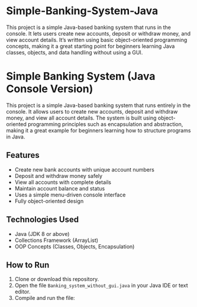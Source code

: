 # Simple-Banking-System-Java
This project is a simple Java-based banking system that runs in the console. It lets users create new accounts, deposit or withdraw money, and view account details. It’s written using basic object-oriented programming concepts, making it a great starting point for beginners learning Java classes, objects, and data handling without using a GUI.

# Simple Banking System (Java Console Version)

This project is a simple Java-based banking system that runs entirely in the console. It allows users to create new accounts, deposit and withdraw money, and view all account details. The system is built using object-oriented programming principles such as encapsulation and abstraction, making it a great example for beginners learning how to structure programs in Java.

## Features

- Create new bank accounts with unique account numbers
- Deposit and withdraw money safely
- View all accounts with complete details
- Maintain account balance and status
- Uses a simple menu-driven console interface
- Fully object-oriented design

## Technologies Used

- Java (JDK 8 or above)
- Collections Framework (ArrayList)
- OOP Concepts (Classes, Objects, Encapsulation)

## How to Run

1. Clone or download this repository.
2. Open the file `Banking_system_without_gui.java` in your Java IDE or text editor.
3. Compile and run the file:
